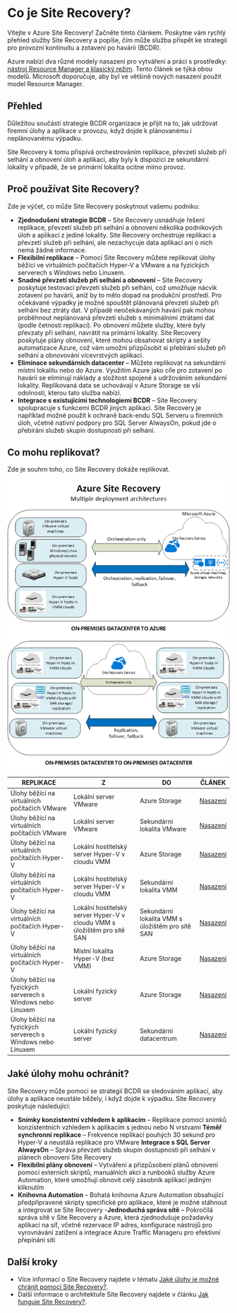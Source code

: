 <properties
    pageTitle="Co je Site Recovery? | Microsoft Azure" 
    description="Přehled služby Azure Site Recovery a vysvětlení způsobu jejího nasazení" 
    services="site-recovery" 
    documentationCenter="" 
    authors="rayne-wiselman" 
    manager="jwhit" 
    editor=""/>

<tags 
    ms.service="site-recovery" 
    ms.devlang="na"
    ms.topic="get-started-article"
    ms.tgt_pltfrm="na"
    ms.workload="storage-backup-recovery" 
    ms.date="02/22/2016" 
    ms.author="raynew"/>

#  Co je Site Recovery?

Vítejte v Azure Site Recovery! Začněte tímto článkem. Poskytne vám rychlý přehled služby Site Recovery a popíše, čím může služba přispět ke strategii pro provozní kontinuitu a zotavení po havárii (BCDR).

Azure nabízí dva různé modely nasazení pro vytváření a práci s prostředky: [nástroj Resource Manager a klasický režim](../resource-manager-deployment-model.md). Tento článek se týká obou modelů. Microsoft doporučuje, aby byl ve většině nových nasazení použit model Resource Manager.

## Přehled

Důležitou součástí strategie BCDR organizace je přijít na to, jak udržovat firemní úlohy a aplikace v provozu, když dojde k plánovanému i neplánovanému výpadku.

Site Recovery k tomu přispívá orchestrováním replikace, převzetí služeb při selhání a obnovení úloh a aplikací, aby byly k dispozici ze sekundární lokality v případě, že se primární lokalita ocitne mimo provoz. 

## Proč používat Site Recovery? 

Zde je výčet, co může Site Recovery poskytnout vašemu podniku:

- **Zjednodušení strategie BCDR** – Site Recovery usnadňuje řešení replikace, převzetí služeb při selhání a obnovení několika podnikových úloh a aplikací z jediné lokality. Site Recovery orchestruje replikaci a převzetí služeb při selhání, ale nezachycuje data aplikací ani o nich nemá žádné informace.
- **Flexibilní replikace** – Pomocí Site Recovery můžete replikovat úlohy běžící ve virtuálních počítačích Hyper-V a VMware a na fyzických serverech s Windows nebo Linuxem. 
- **Snadné převzetí služeb při selhání a obnovení** – Site Recovery poskytuje testovací převzetí služeb při selhání, což umožňuje nácvik zotavení po havárii, aniž by to mělo dopad na produkční prostředí. Pro očekávané výpadky je možné spouštět plánovaná převzetí služeb při selhání bez ztráty dat. V případě neočekávaných havárií pak mohou proběhnout neplánovaná převzetí služeb s minimálními ztrátami dat (podle četnosti replikací). Po obnovení můžete služby, které byly převzaty při selhání, navrátit na primární lokality. Site Recovery poskytuje plány obnovení, které mohou obsahovat skripty a sešity automatizace Azure, což vám umožní přizpůsobit si přebírání služeb při selhání a obnovování vícevrstvých aplikací. 
- **Eliminace sekundárních datacenter** – Můžete replikovat na sekundární místní lokalitu nebo do Azure. Využitím Azure jako cíle pro zotavení po havárii se eliminují náklady a složitost spojené s udržováním sekundární lokality. Replikovaná data se uchovávají v Azure Storage se vší odolností, kterou tato služba nabízí.
- **Integrace s existujícími technologiemi BCDR** – Site Recovery spolupracuje s funkcemi BCDR jiných aplikací. Site Recovery je například možné použít k ochraně back-endu SQL Serveru u firemních úloh, včetně nativní podpory pro SQL Server AlwaysOn, pokud jde o přebírání služeb skupin dostupnosti při selhání. 

## Co mohu replikovat?

Zde je souhrn toho, co Site Recovery dokáže replikovat.

![Z lokálního prostředí do lokálního prostředí](./media/site-recovery-overview/asr-overview-graphic.png)

**REPLIKACE** | **Z** | **DO** | **ČLÁNEK**
---|---|---|---
Úlohy běžící na virtuálních počítačích VMware | Lokální server VMware | Azure Storage | [Nasazení](site-recovery-vmware-to-azure-classic.md)
Úlohy běžící na virtuálních počítačích VMware | Lokální server VMware | Sekundární lokalita VMware | [Nasazení](site-recovery-vmware-to-vmware.md) 
Úlohy běžící na virtuálních počítačích Hyper-V | Lokální hostitelský server Hyper-V v cloudu VMM | Azure Storage | [Nasazení](site-recovery-vmm-to-azure.md)
Úlohy běžící na virtuálních počítačích Hyper-V | Lokální hostitelský server Hyper-V v cloudu VMM | Sekundární lokalita VMM | [Nasazení](site-recovery-vmm-to-vmm.md)
Úlohy běžící na virtuálních počítačích Hyper-V | Lokální hostitelský server Hyper-V v cloudu VMM s úložištěm pro sítě SAN| Sekundární lokalita VMM s úložištěm pro sítě SAN | [Nasazení](site-recovery-vmm-san.md)
Úlohy běžící na virtuálních počítačích Hyper-V | Místní lokalita Hyper-V (bez VMM) | Azure Storage | [Nasazení](site-recovery-hyper-v-site-to-azure.md)
Úlohy běžící na fyzických serverech s Windows nebo Linuxem | Lokální fyzický server | Azure Storage | [Nasazení](site-recovery-vmware-to-azure-classic.md)
Úlohy běžící na fyzických serverech s Windows nebo Linuxem | Lokální fyzický server | Sekundární datacentrum | [Nasazení](site-recovery-vmware-to-vmware.md) 


## Jaké úlohy mohu ochránit?

Site Recovery může pomoci se strategií BCDR se sledováním aplikací, aby úlohy a aplikace neustále běžely, i když dojde k výpadku. Site Recovery poskytuje následující: 

- **Snímky konzistentní vzhledem k aplikacím** – Replikace pomocí snímků konzistentních vzhledem k aplikacím s jednou nebo N vrstvami
**Téměř synchronní replikace** – Frekvence replikací pouhých 30 sekund pro Hyper-V a neustálá replikace pro VMware
**Integrace s SQL Server AlwaysOn** – Správa převzetí služeb skupin dostupnosti při selhání v plánech obnovení Site Recovery 
- **Flexibilní plány obnovení** – Vytváření a přizpůsobení plánů obnovení pomocí externích skriptů, manuálních akcí a runbooků služby Azure Automation, které umožňují obnovit celý zásobník aplikací jediným kliknutím
- **Knihovna Automation** – Bohatá knihovna Azure Automation obsahující předpřipravené skripty specifické pro aplikace, které je možné stáhnout a integrovat se Site Recovery 
-**Jednoduchá správa sítě** – Pokročilá správa sítě v Site Recovery a Azure, která zjednodušuje požadavky aplikací na síť, včetně rezervace IP adres, konfigurace nástrojů pro vyrovnávání zatížení a integrace Azure Traffic Manageru pro efektivní přepínání sítí


## Další kroky

- Více informací o Site Recovery najdete v tématu [Jaké úlohy je možné chránit pomocí Site Recovery?](site-recovery-workload.md).
- Další informace o architektuře Site Recovery najdete v článku [Jak funguje Site Recovery?](site-recovery-components.md).
 



<!--HONumber=Jun16_HO2-->


